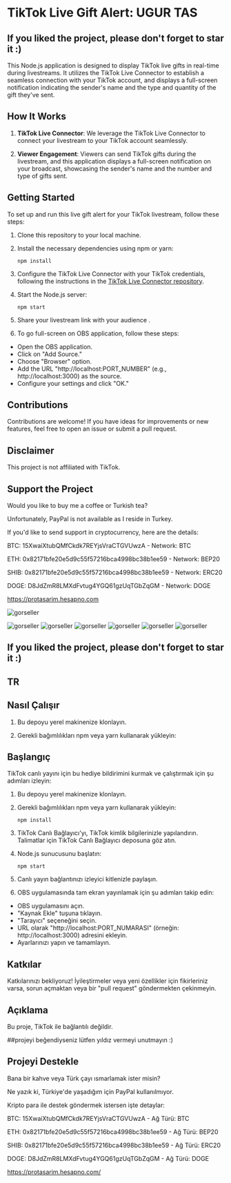 # TikTok Live Gift Alert: UGUR TAS

## If you liked the project, please don't forget to star it :)

This Node.js application is designed to display TikTok live gifts in real-time during livestreams. It utilizes the TikTok Live Connector to establish a seamless connection with your TikTok account, and displays a full-screen notification indicating the sender's name and the type and quantity of the gift they've sent.

## How It Works
1. **TikTok Live Connector**: We leverage the TikTok Live Connector  to connect your livestream to your TikTok account seamlessly.


2. **Viewer Engagement**: Viewers can send TikTok gifts during the livestream, and this application displays a full-screen notification on your broadcast, showcasing the sender's name and the number and type of gifts sent.


## Getting Started
To set up and run this live gift alert for your TikTok livestream, follow these steps:


1. Clone this repository to your local machine.

2. Install the necessary dependencies using npm or yarn:

   ```
   npm install
   ```

3. Configure the TikTok Live Connector with your TikTok credentials, following the instructions in the [TikTok Live Connector repository](https://github.com/ugurtas/tiktok-live-gift-alert-obs).


4. Start the Node.js server:

   ```
   npm start
   ```

5. Share your livestream link with your audience .

6. To go full-screen on OBS application, follow these steps:

- Open the OBS application.
- Click on "Add Source."
- Choose "Browser" option.
- Add the URL "http://localhost:PORT_NUMBER" (e.g., http://localhost:3000) as the source.
- Configure your settings and click "OK."



## Contributions
Contributions are welcome! If you have ideas for improvements or new features, feel free to open an issue or submit a pull request.

## Disclaimer
This project is not affiliated with TikTok.


## Support the Project
Would you like to buy me a coffee or Turkish tea?

Unfortunately, PayPal is not available as I reside in Turkey.

If you'd like to send support in cryptocurrency, here are the details:

BTC: 15XwaiXtubQMfCkdk7REYjsVraCTGVUwzA - Network: BTC

ETH: 0x82171bfe20e5d9c55f57216bca4998bc38b1ee59 - Network: BEP20

SHIB: 0x82171bfe20e5d9c55f57216bca4998bc38b1ee59 - Network: ERC20

DOGE: D8JdZmR8LMXdFvtug4YGQ61gzUqTGbZqGM - Network: DOGE

https://protasarim.hesapno.com



![gorseller](gorseller/0-protasarim.net..PNG)

![gorseller](gorseller/1-protasarim.net.PNG)
![gorseller](gorseller/2-protasarim.net4.PNG)
![gorseller](gorseller/3-protasarim.net.PNG)
![gorseller](gorseller/5-protasarim.net.PNG)
![gorseller](gorseller/6-protasarim.net..PNG)
![gorseller](gorseller/7-protasarim.net..PNG)


If you liked the project, please don't forget to star it :) 
------------
## TR

## Nasıl Çalışır


1.  Bu depoyu yerel makinenize klonlayın.

2. Gerekli bağımlılıkları npm veya yarn kullanarak yükleyin:

## Başlangıç
TikTok canlı yayını için bu hediye bildirimini kurmak ve çalıştırmak için şu adımları izleyin:

1. Bu depoyu yerel makinenize klonlayın.

2. Gerekli bağımlılıkları npm veya yarn kullanarak yükleyin:

   ```
   npm install

   ```

3. TikTok Canlı Bağlayıcı'yı, TikTok kimlik bilgilerinizle yapılandırın. Talimatlar için TikTok Canlı Bağlayıcı deposuna göz atın.

4. Node.js sunucusunu başlatın:

   ```
   npm start
   ```
5. Canlı yayın bağlantınızı izleyici kitlenizle paylaşın.

6.  OBS uygulamasında tam ekran yayınlamak için şu adımları takip edin:

- OBS uygulamasını açın.
- "Kaynak Ekle" tuşuna tıklayın.
- "Tarayıcı" seçeneğini seçin.
- URL olarak "http://localhost:PORT_NUMARASI" (örneğin: http://localhost:3000) adresini ekleyin.
- Ayarlarınızı yapın ve tamamlayın.

## Katkılar

Katkılarınızı bekliyoruz! İyileştirmeler veya yeni özellikler için fikirleriniz varsa, sorun açmaktan veya bir "pull request" göndermekten çekinmeyin.

## Açıklama
Bu proje, TikTok ile bağlantılı değildir.

##projeyi beğendiyseniz lütfen yıldız vermeyi unutmayın :)

## Projeyi Destekle
Bana bir kahve veya Türk çayı ısmarlamak ister misin?

Ne yazık ki, Türkiye'de yaşadığım için PayPal kullanılmıyor.

Kripto para ile destek göndermek istersen işte detaylar:

BTC: 15XwaiXtubQMfCkdk7REYjsVraCTGVUwzA - Ağ Türü: BTC

ETH: 0x82171bfe20e5d9c55f57216bca4998bc38b1ee59 - Ağ Türü: BEP20

SHIB: 0x82171bfe20e5d9c55f57216bca4998bc38b1ee59 - Ağ Türü: ERC20

DOGE: D8JdZmR8LMXdFvtug4YGQ61gzUqTGbZqGM - Ağ Türü: DOGE

https://protasarim.hesapno.com/

